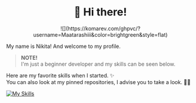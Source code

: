 <div align="center">
<h1>👋 Hi there!</h1>
![](https://komarev.com/ghpvc/?username=Maatarashiii&color=brightgreen&style=flat)
</div>

My name is Nikita! And welcome to my profile.

> **NOTE!** <br>
> I'm just a beginner developer and my skills can be seen below.

Here are my favorite skills when I started. ✨ <br>
You can also look at my pinned repositories, I advise you to take a look. 📌👀

[![My Skills](https://skillicons.dev/icons?i=html,css,js,figma,vscode&theme=light)](https://skillicons.dev)
